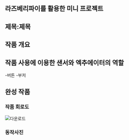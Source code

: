 ## 라즈베리파이를 활용한 미니 프로젝트

## 제목:제목

## 작품 개요

## 작품 사용에 이용한 샌서와 엑추에이터의 역할
-버튼
-부저

## 완성 작품

### 작품 회로도
![다운로드](https://github.com/boyeon0624/boyeon/assets/131341010/969b7561-1863-43ee-a489-e951a1adcab2)
### 동작사진

##
